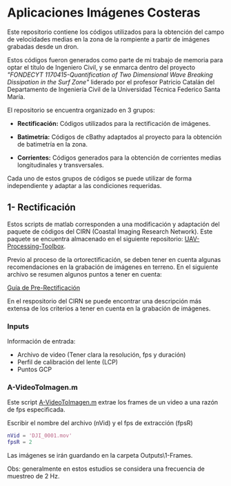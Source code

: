 # Aplicaciones Imágenes Costeras 
Este repositorio contiene los códigos utilizados para la obtención del campo de velocidades medias en la zona de la rompiente a partir de imágenes grabadas desde un dron. 

Estos códigos fueron generados como parte de mi trabajo de memoria para optar el título de Ingeniero Civil, y se enmarca dentro del proyecto *"FONDECYT 1170415-Quantification of Two Dimensional Wave Breaking Dissipation in the Surf Zone"* liderado por el profesor Patricio Catalán del Departamento de Ingeniería Civil de la Universidad Técnica Federico Santa María.


El repositorio se encuentra organizado en 3 grupos: 

- **Rectificación:** Códigos utilizados para la rectificación de imágenes. 

- **Batimetría:**  Códigos de cBathy adaptados al proyecto para la obtención de batimetría en la zona.

- **Corrientes:** Códigos generados para la obtención de corrientes medias longitudinales y transversales. 

Cada uno de estos grupos de códigos se puede utilizar de forma independiente y adaptar a las condiciones requeridas.

## 1- Rectificación
Estos scripts de matlab corresponden a una modificación y adaptación del paquete de códigos del CIRN (Coastal Imaging Research Network). Este paquete se encuentra almacenado en el siguiente repositorio: [UAV-Processing-Toolbox](https://github.com/Coastal-Imaging-Research-Network/UAV-Processing-Toolbox "UAV-Processing-Toolbox").

Previo al proceso de la ortorectificación, se deben tener en cuenta algunas recomendaciones en la grabación de imágenes en terreno. En el siguiente archivo se resumen algunos puntos a tener en cuenta: 

[Guía de Pre-Rectificación](https://github.com/EstebanOV/Aplicaciones-Imagenes-Costeras/blob/61438c70ad05e72d21f3ade8688130c404e66538/Guia%20Pre-Rectificacion.pdf "Guía de Pre-Rectificación")

En el respositorio del CIRN se puede encontrar una descripción más extensa de los criterios a tener en cuenta en la grabación de imágenes.

### Inputs
Información de entrada:
- Archivo de video  (Tener clara la resolución, fps y duración)
- Perfil de calibración del lente (LCP)
- Puntos GCP

### A-VideoToImagen.m
Este script [A-VideoToImagen.m](https://github.com/EstebanOV/Aplicaciones-Imagenes-Costeras/blob/61438c70ad05e72d21f3ade8688130c404e66538/1-Rectificacion/A-VideoToImagen.m "A-VideoToImagen.m") extrae los frames de un video a una razón de fps especificada. 

Escribir el nombre del archivo (nVid) y el fps de extracción (fpsR) 

```matlab
nVid = 'DJI_0001.mov'
fpsR = 2
```

Las imágenes se irán guardando en la carpeta Outputs\1-Frames\.

Obs: generalmente en estos estudios se considera una frecuencia de muestreo de 2 Hz.
